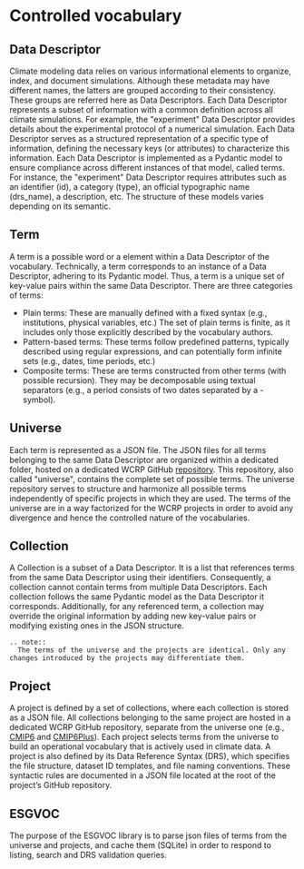 # Controlled vocabulary

## Data Descriptor

Climate modeling data relies on various informational elements to organize, index, and document simulations. Although these metadata may have different names, the latters are grouped according to their consistency. These groups are referred here as Data Descriptors. Each Data Descriptor represents a subset of information with a common definition across all climate simulations. For example, the "experiment" Data Descriptor provides details about the experimental protocol of a numerical simulation. Each Data Descriptor serves as a structured representation of a specific type of information, defining the necessary keys (or attributes) to characterize this information. Each Data Descriptor is implemented as a Pydantic model to ensure compliance across different instances of that model, called terms. For instance, the "experiment" Data Descriptor requires attributes such as an identifier (id), a category (type), an official typographic name (drs_name), a description, etc. The structure of these models varies depending on its semantic.

## Term

A term is a possible word or a element within a Data Descriptor of the vocabulary. Technically, a term corresponds to an instance of a Data Descriptor, adhering to its Pydantic model. Thus, a term is a unique set of key-value pairs within the same Data Descriptor.
There are three categories of terms:
- Plain terms: These are manually defined with a fixed syntax (e.g., institutions, physical variables, etc.) The set of plain terms is finite, as it includes only those explicitly described by the vocabulary authors.
- Pattern-based terms: These terms follow predefined patterns, typically described using regular expressions, and can potentially form infinite sets (e.g., dates, time periods, etc.)
- Composite terms: These are terms constructed from other terms (with possible recursion). They may be decomposable using textual separators (e.g., a period consists of two dates separated by a - symbol).

## Universe

Each term is represented as a JSON file. The JSON files for all terms belonging to the same Data Descriptor are organized within a dedicated folder, hosted on a dedicated WCRP GitHub [repository](https://github.com/WCRP-CMIP/WCRP-universe/tree/esgvoc). This repository, also called "universe", contains the complete set of possible terms. The universe repository serves to structure and harmonize all possible terms independently of specific projects in which they are used. The terms of the universe are in a way factorized for the WCRP projects in order to avoid any divergence and hence the controlled nature of the vocabularies.

## Collection

A Collection is a subset of a Data Descriptor. It is a list that references terms from the same Data Descriptor using their identifiers. Consequently, a collection cannot contain terms from multiple Data Descriptors. Each collection follows the same Pydantic model as the Data Descriptor it corresponds. Additionally, for any referenced term, a collection may override the original information by adding new key-value pairs or modifying existing ones in the JSON structure.


```{eval-rst}
.. note::
  The terms of the universe and the projects are identical. Only any changes introduced by the projects may differentiate them.
```

## Project

A project is defined by a set of collections, where each collection is stored as a JSON file. All collections belonging to the same project are hosted in a dedicated WCRP GitHub repository, separate from the universe one (e.g., [CMIP6](https://github.com/WCRP-CMIP/CMIP6_CVs/tree/esgvoc) and [CMIP6Plus](https://github.com/WCRP-CMIP/CMIP6Plus_CVs/tree/esgvoc)). Each project selects terms from the universe to build an operational vocabulary that is actively used in climate data. A project is also defined by its Data Reference Syntax (DRS), which specifies the file structure, dataset ID templates, and file naming conventions. These syntactic rules are documented in a JSON file located at the root of the project’s GitHub repository.

## ESGVOC

The purpose of the ESGVOC library is to parse json files of terms from the universe and projects, and cache them (SQLite) in order to respond to listing, search and DRS validation queries.

